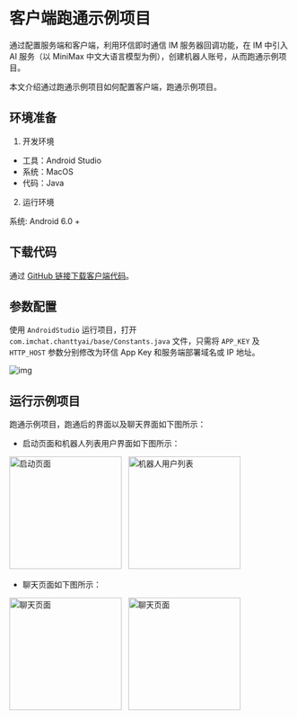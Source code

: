 # 客户端跑通示例项目

通过配置服务端和客户端，利用环信即时通信 IM 服务器回调功能，在 IM 中引入 AI 服务（以 MiniMax 中文大语言模型为例），创建机器人账号，从而跑通示例项目。

本文介绍通过跑通示例项目如何配置客户端，跑通示例项目。

## 环境准备

1. 开发环境

- 工具：Android Studio
- 系统：MacOS
- 代码：Java

2. 运行环境

系统: Android 6.0 +

## 下载代码

通过 [GitHub 链接下载客户端代码](https://github.com/easemob/Easemob-AIGCService-Example/tree/dev/AIGCService-AndroidClient)。

## 参数配置

使用 `AndroidStudio` 运行项目，打开 `com.imchat.chanttyai/base/Constants.java` 文件，只需将 `APP_KEY` 及 `HTTP_HOST` 参数分别修改为环信 App Key 和服务端部署域名或 IP 地址。

![img](@static/images/aigc/parameter_configure.png)

## 运行示例项目

跑通示例项目，跑通后的界面以及聊天界面如下图所示：

- 启动页面和机器人列表用户界面如下图所示：
  
<img src=@static/images/aigc/ai_start.png  title=启动页面 width="200"/>&nbsp;&nbsp;
<img src=@static/images/aigc/ai_user_list.png  title="机器人用户列表" width="200"/>

- 聊天页面如下图所示：
  
<img src=@static/images/aigc/ai_chat1.png  title="聊天页面" width="200"/>&nbsp;&nbsp;
<img src=@static/images/aigc/ai_chat2.png  title="聊天页面" width="200"/>